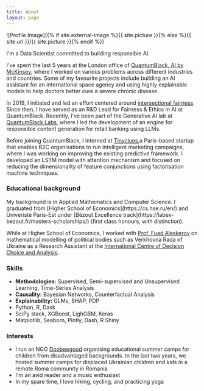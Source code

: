```yaml
---
title: About
layout: page
---
```

![Profile Image]({% if site.external-image %}{{ site.picture }}{% else %}{{ site.url }}/{{ site.picture }}{% endif %})

I'm a Data Scientist committed to building responsible AI.

I've spent the last 5 years at the London office of [QuantumBlack, AI by McKinsey](https://www.mckinsey.com/capabilities/quantumblack/how-we-help-clients), where I worked on various problems across different industries and countries. Some of my favourite projects include building an AI assistant for an international space agency and using highly explainable models to help doctors better cure a severe chronic disease. 

In 2019, I initiated and led an effort centered around [intersectional fairness](https://arxiv.org/abs/1911.01468). Since then, I have served as an R&D Lead for Fairness & Ethics in AI at QuantumBlack. Recently, I've been part of the Generative AI lab at [QuantumBlack Labs](https://www.mckinsey.com/capabilities/quantumblack/labs), where I led the development of an engine for responsible content generation for retail banking using LLMs.

Before joining QuantumBlack, I interned at [Tinyclues](https://www.tinyclues.com/),a Paris-based startup that enables B2C organisations to run intelligent marketing campaigns, where I was working on improving the existing predictive framework. I developed an LSTM model with attention mechanism and focused on reducing the dimensionality of feature conjunctions using factorisation machine techniques.

<h3>Educational background</h3>
My background is in Applied Mathematics and Computer Science. I graduated from [Higher School of Economics](https://cs.hse.ru/en/) and Univeristé Paris-Est under [Bézout Excellence track](https://labex-bezout.fr/masters-scholarships/) (first class honours, with distinction).

While at Higher School of Economics, I worked with [Prof. Fuad Aleskerov](https://www.hse.ru/en/staff/faleskerov) on mathematical modelling of political bodies such as Verkhovna Rada of Ukraine as a Research Assistant at the [International Centre of Decision Choice and Analysis](https://www.hse.ru/en/DeCAn/).

<h3>Skills</h3>

<ul class="skill-list">
	<li><b>Methodologies:</b> Supervised, Semi-supervised and Unsupervised Learning, Time-Series Analysis</li>
	<li><b>Causality:</b> Bayesian Networks, Counterfactual Analysis</li>
	<li><b>Explainability:</b> GLMs, SHAP, PDP</li>
	<li>Python, R, Dask</li>
	<li>SciPy stack, XGBoost, LighGBM, Keras</li>
	<li>Matplotlib, Seaborn, Plotly, Dash, R Shiny</li>
</ul>

<h3>Interests</h3>
<ul>
	<li>I run an NGO <a href="www.doobeegood.org">Doobeegood</a> organising educational summer camps for children from disadvantaged backgrounds. In the last two years, we hosted summer camps for displaced Ukrainian children and kids in a remote Roma community in Romania</li>
	<li>I'm an avid reader and a music enthusiast</li>
	<li>In my spare time, I love hiking, cycling, and practicing yoga</li>
</ul>

<!-- <h2>Selected projects</h2>

<ul>
	<li><a href="https://github.com/">Lorem Lorem</a></li>
	<li><a href="https://github.com/">Ipsum Dolor</a></li>
	<li><a href="https://github.com/">Dolor Lorem</a></li>
</ul> -->
